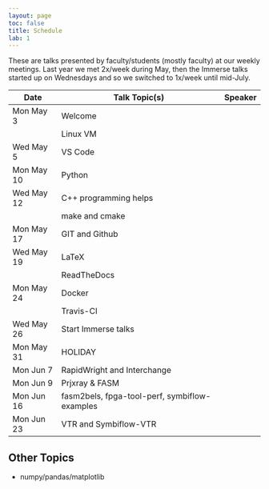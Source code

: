 ```yaml
---
layout: page
toc: false
title: Schedule
lab: 1
---
```




These are talks presented by faculty/students (mostly faculty) at our weekly meetings.  Last year we met 2x/week during May, then the Immerse talks started up on Wednesdays and so we switched to 1x/week until mid-July.

| Date | Talk Topic(s) | Speaker
| --- | ---  |---|
| Mon May 3  | Welcome 
|            | Linux VM  
| Wed May 5  | VS Code  
| Mon May 10 | Python  
| Wed May 12 | C++ programming helps  
|            | make and cmake  
| Mon May 17 | GIT and Github  
| Wed May 19 | LaTeX  
|            | ReadTheDocs
| Mon May 24 | Docker 
|            | Travis-CI 
| Wed May 26 | Start Immerse talks 
| Mon May 31 | HOLIDAY 
| Mon Jun 7  | RapidWright and Interchange 
| Mon Jun 9  | Prjxray & FASM  
| Mon Jun 16 | fasm2bels, fpga-tool-perf, symbiflow-examples 
| Mon Jun 23 | VTR and Symbiflow-VTR  

## Other Topics

* numpy/pandas/matplotlib

